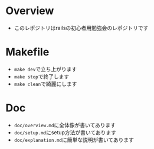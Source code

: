 # Overview

- このレポジトリはrailsの初心者用勉強会のレポジトリです

# Makefile

- `make dev`で立ち上がります
- `make stop`で終了します
- `make clean`で綺麗にします

# Doc

- `doc/overview.md`に全体像が書いてあります
- `doc/setup.md`にsetup方法が書いてあります
- `doc/explanation.md`に簡単な説明が書いてあります
